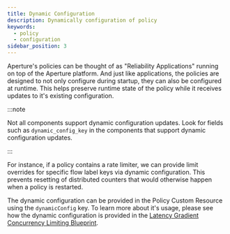 ```yaml
---
title: Dynamic Configuration
description: Dynamically configuration of policy
keywords:
  - policy
  - configuration
sidebar_position: 3
---
```


Aperture's policies can be thought of as "Reliability Applications" running on
top of the Aperture platform. And just like applications, the policies are
designed to not only configure during startup, they can also be configured at
runtime. This helps preserve runtime state of the policy while it receives
updates to it's existing configuration.

:::note

Not all components support dynamic configuration updates. Look for fields such
as `dynamic_config_key` in the components that support dynamic configuration
updates.

:::

For instance, if a policy contains a rate limiter, we can provide limit
overrides for specific flow label keys via dynamic configuration. This prevents
resetting of distributed counters that would otherwise happen when a policy is
restarted.

The dynamic configuration can be provided in the Policy Custom Resource using
the `dynamicConfig` key. To learn more about it's usage, please see how the
dynamic configuration is provided in the
[Latency Gradient Concurrency Limiting Blueprint](https://github.com/fluxninja/aperture/blob/main/blueprints/lib/1.0/blueprints/latency-gradient-concurrency-limiting/policy.libsonnet).
